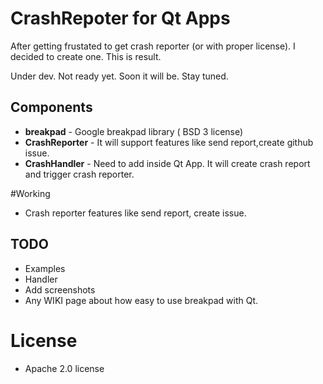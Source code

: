 # CrashRepoter for Qt Apps 
After getting frustated to get crash reporter (or with proper license). I decided to create one. This is result.

Under dev. Not ready yet. Soon it will be. Stay tuned.

## Components
* **breakpad** - Google breakpad library ( BSD 3 license)
* **CrashReporter** - It will support features like send report,create github issue. 
* **CrashHandler** - Need to add inside Qt App. It will create crash report and trigger crash reporter.

#Working
* Crash reporter features like send report, create issue.
 

## TODO
* Examples
* Handler
* Add screenshots
* Any WIKI page about how easy to use breakpad with Qt.

# License
* Apache 2.0 license
